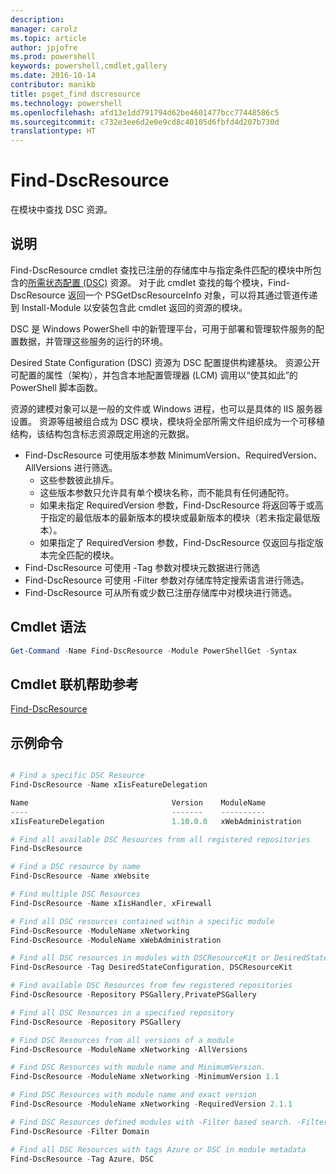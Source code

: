```yaml
---
description: 
manager: carolz
ms.topic: article
author: jpjofre
ms.prod: powershell
keywords: powershell,cmdlet,gallery
ms.date: 2016-10-14
contributor: manikb
title: psget_find dscresource
ms.technology: powershell
ms.openlocfilehash: afd13e1dd791794d62be4601477bcc77448586c5
ms.sourcegitcommit: c732e3ee6d2e0e9cd8c40105d6fbfd4d207b730d
translationtype: HT
---
```

# <a name="find-dscresource"></a>Find-DscResource

在模块中查找 DSC 资源。

## <a name="description"></a>说明

Find-DscResource cmdlet 查找已注册的存储库中与指定条件匹配的模块中所包含的[所需状态配置 (DSC)](https://msdn.microsoft.com/en-us/PowerShell/dsc/overview) 资源。
对于此 cmdlet 查找的每个模块，Find-DscResource 返回一个 PSGetDscResourceInfo 对象，可以将其通过管道传递到 Install-Module 以安装包含此 cmdlet 返回的资源的模块。

DSC 是 Windows PowerShell 中的新管理平台，可用于部署和管理软件服务的配置数据，并管理这些服务的运行的环境。

Desired State Configuration (DSC) 资源为 DSC 配置提供构建基块。 资源公开可配置的属性（架构），并包含本地配置管理器 (LCM) 调用以“使其如此”的 PowerShell 脚本函数。

资源的建模对象可以是一般的文件或 Windows 进程，也可以是具体的 IIS 服务器设置。 资源等组被组合成为 DSC 模块，模块将全部所需文件组织成为一个可移植结构，该结构包含标志资源既定用途的元数据。

- Find-DscResource 可使用版本参数 MinimumVersion、RequiredVersion、AllVersions 进行筛选。
  - 这些参数彼此排斥。
  - 这些版本参数只允许具有单个模块名称，而不能具有任何通配符。
  - 如果未指定 RequiredVersion 参数，Find-DscResource 将返回等于或高于指定的最低版本的最新版本的模块或最新版本的模块（若未指定最低版本）。
  - 如果指定了 RequiredVersion 参数，Find-DscResource 仅返回与指定版本完全匹配的模块。
- Find-DscResource 可使用 -Tag 参数对模块元数据进行筛选
- Find-DscResource 可使用 -Filter 参数对存储库特定搜索语言进行筛选。
- Find-DscResource 可从所有或少数已注册存储库中对模块进行筛选。

## <a name="cmdlet-syntax"></a>Cmdlet 语法
```powershell
Get-Command -Name Find-DscResource -Module PowerShellGet -Syntax
```

## <a name="cmdlet-online-help-reference"></a>Cmdlet 联机帮助参考

[Find-DscResource](http://go.microsoft.com/fwlink/?LinkId=517196)

## <a name="example-commands"></a>示例命令
```powershell

# Find a specific DSC Resource
Find-DscResource -Name xIisFeatureDelegation

Name                                Version    ModuleName                          Repository
----                                -------    ----------                          ----------
xIisFeatureDelegation               1.10.0.0   xWebAdministration                  PSGallery

# Find all available DSC Resources from all registered repositories
Find-DscResource

# Find a DSC resource by name
Find-DscResource -Name xWebsite

# Find multiple DSC Resources
Find-DscResource -Name xIisHandler, xFirewall

# Find all DSC resources contained within a specific module
Find-DscResource -ModuleName xNetworking
Find-DscResource -ModuleName xWebAdministration

# Find all DSC resources in modules with DSCResourceKit or DesiredStateConfiguration
Find-DscResource -Tag DesiredStateConfiguration, DSCResourceKit

# Find available DSC Resources from few registered repositories
Find-DscResource -Repository PSGallery,PrivatePSGallery

# Find all DSC Resources in a specified repository
Find-DscResource -Repository PSGallery

# Find DSC Resources from all versions of a module
Find-DscResource -ModuleName xNetworking -AllVersions

# Find DSC Resources with module name and MinimumVersion.
Find-DscResource -ModuleName xNetworking -MinimumVersion 1.1

# Find DSC Resources with module name and exact version
Find-DscResource -ModuleName xNetworking -RequiredVersion 2.1.1

# Find DSC Resources defined modules with -Filter based search. -Filter searches in description and module names
Find-DscResource -Filter Domain

# Find all DSC Resources with tags Azure or DSC in module metadata
Find-DscResource -Tag Azure, DSC

```

